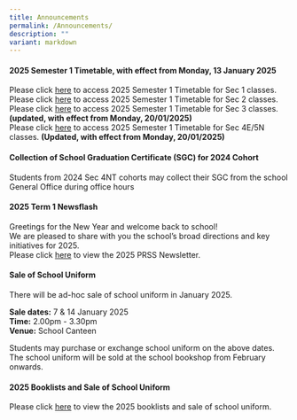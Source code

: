 ```yaml
---
title: Announcements
permalink: /Announcements/
description: ""
variant: markdown
---
```

#### 2025 Semester 1 Timetable, with effect from Monday, 13 January 2025

Please click [here](/files/Announcements/2025/2025_TERM_1_TT_FOR_SEC_1.pdf) to access 2025 Semester 1 Timetable for Sec 1 classes.<br>
Please click [here](/files/Announcements/2025/2025_TERM_1_TT_FOR_SEC_2.pdf) to access 2025 Semester 1 Timetable for Sec 2 classes.<br>
Please click [here](/files/Announcements/2025/Updated_TT_for_Sec_3_wef_20_Jan.pdf) to access 2025 Semester 1 Timetable for Sec 3 classes. 
**(updated, with effect from Monday, 20/01/2025)**<br>
Please click [here](/files/Announcements/2025/Updated_TT_for_Sec_45N_wef_20_Jan.pdf) to access 2025 Semester 1 Timetable for Sec 4E/5N classes. 
**(Updated, with effect from Monday, 20/01/2025)**<br>






#### Collection of School Graduation Certificate (SGC) for 2024 Cohort
Students from 2024 Sec 4NT cohorts may collect their SGC from the school General Office during office hours<br>


#### 2025 Term 1 Newsflash

Greetings for the New Year and welcome back to school!<br>
We are pleased to share with you the school’s broad directions and key initiatives for 2025.<br>
Please click [here](/files/Newsflash_Term_1_2025.pdf) to view the 2025 PRSS Newsletter.<br>


#### Sale of School Uniform

There will be ad-hoc sale of school uniform in January 2025.<br>

**Sale dates:** 7 &amp; 14 January 2025<br>
**Time:** 2.00pm - 3.30pm<br>
**Venue:** School Canteen<br>

Students may purchase or exchange school uniform on the above dates. The school uniform will be sold at the school bookshop from February onwards.

#### 2025 Booklists and Sale of School Uniform

Please click [here](/useful-links/information-for-parents/booklist/) to view the 2025 booklists and sale of school uniform.